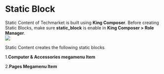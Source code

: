 # Static Block

Static Content of Techmarket is built using **King Composer**. Before creating Static Blocks, make sure **static_block** is enable in **King Composer > Role Manager**.
<br/>![](http://transvelo.github.io/docs/techmarket/images/kc-settings.png)

Static Content creates the following static blocks

1.**Computer & Accessories megamenu Item**

2.**Pages Megamenu Item**


